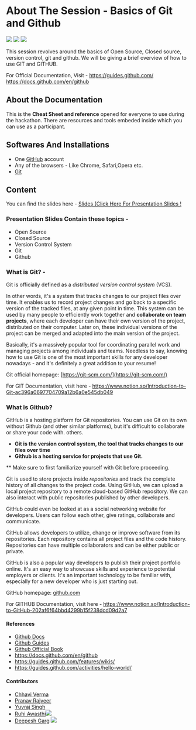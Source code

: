 # About The Session - Basics of Git and Github

<img src="https://img.shields.io/badge/Git and Github-Code-orange"> <img src="https://img.shields.io/badge/Git and Github-Documentation-brightgreen"> <img src="https://img.shields.io/badge/License-MIT-red">

This session revolves around the basics of Open Source, Closed source, version control, git and github.
We will be giving a brief overview of how to use GIT and GITHUB.

For Official Documentation, Visit - https://guides.github.com/
https://docs.github.com/en/github

## About the Documentation

This is the **Cheat Sheet and reference** opened for everyone to use during the hackathon. There are resources and tools embeded inside which you can use as a participant.

## Softwares And Installations

* One [GitHub](https://github.com/) account
* Any of the browsers - Like Chrome, Safari,Opera etc.
* [Git](https://git-scm.com/downloads) 


## Content

You can find the slides here - <a href = "https://www.canva.com/design/DAEBs5MWTKc/SUQiJelFrMfPSLCoi8WbMg/view?utm_content=DAEBs5MWTKc&utm_campaign=designshare&utm_medium=link&utm_source=sharebutton">Slides (Click Here For Presentation Slides !</a>

### Presentation Slides Contain these topics - 

* Open Source
* Closed Source
* Version Control System
* Git
* Github


### What is Git? - 

Git is officially defined as a *distributed version control system* (VCS).

In other words, it's a system that tracks changes to our project files over time. It enables us to record project changes and go back to a specific version of the tracked files, at any given point in time.  This system can be used by many people to efficiently work together and **collaborate on team projects**, where each developer can have their own version of the project, distributed on their computer. Later on, these individual versions of the project can be merged and adapted into the main version of the project.

Basically, it's a massively popular tool for coordinating parallel work and managing projects among individuals and teams. Needless to say, knowing how to use Git is one of the most important skills for any developer nowadays - and it's definitely a great addition to your resume!

Git official homepage: [https://git-scm.com/](https://git-scm.com/)


For GIT Documentation, visit here - https://www.notion.so/Introduction-to-Git-ac396a0697704709a12b6a0e545db049


### What is Github?

GitHub is a hosting platform for Git repositories.  You can use Git on its own without Github (and other similar platforms), but it's difficult to collaborate or share your code with. others.

- **Git is the version control system, the tool that tracks changes to our files over time**
- **Github is a hosting service for projects that use Git.**

** Make sure to first familiarize yourself with Git before proceeding.


Git is used to store projects inside *repositories* and track the complete history of all changes to the project code. Using GitHub, we can upload a local project repository to a remote cloud-based GitHub repository. We can also interact with public repositories published by other developers.

GitHub could even be looked at as a social networking website for developers. Users can follow each other, give ratings, collaborate and communicate.

GitHub allows developers to utilize, change or improve software from its repositories. Each repository contains all project files and the code history. Repositories can have multiple collaborators and can be either public or private.

GitHub is also a popular way developers to publish their project portfolio online. It's an easy way to showcase skills and experience to potential employers or clients.  It's an important technology to be familiar with, especially for a new developer who is just starting out.

GitHub homepage: [github.com](http://github.com)


For GITHUB Documentation, visit here - https://www.notion.so/Introduction-to-GitHub-202af6f64bbd4299b15f238dcd09d2a7



#### References

* [Github Docs](https://docs.github.com/en)
* [Github Guides](https://guides.github.com/)
* [Github Official Book](https://git-scm.com/book/en/v2)
* https://docs.github.com/en/github
* https://guides.github.com/features/wikis/
* https://guides.github.com/activities/hello-world/

#### Contributors 

* [Chhavi Verma](https://www.linkedin.com/in/chhavi-verma-605b37184/)
* [Pranav Rajveer](https://www.linkedin.com/in/pranav-rajveer/)
* [Yuvraj Singh](https://www.linkedin.com/in/yuvraj-singh-1889831a1/)
* [Ruhi Awasthi](https://www.linkedin.com/in/ruhi-awasthi-5101b81a5/)<a href="https://github.com/ruhiawasthi"><img src = "https://img.shields.io/badge/Follow-4183C4?logo=github&style=social"></a>
* [Deepesh Garg](https://www.linkedin.com/in/deepeshgarg09/) <a href="https://github.com/deepeshgarg09"><img src = "https://img.shields.io/badge/Follow-4183C4?logo=github&style=social"></a>

